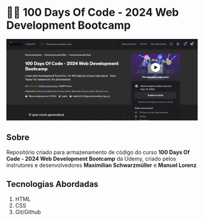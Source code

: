 # 👨‍💻 100 Days Of Code - 2024 Web Development Bootcamp

<img src="assets/curso-udemy-100-days-of-code.png">

## Sobre

<p>Repositório criado para armazenamento de código do curso <strong>100 Days Of Code - 2024 Web Development Bootcamp</strong> da Udemy, criado pelos instrutores e desenvolvedores <strong>Maximilian Schwarzmüller</strong> e <strong>Manuel Lorenz</strong></p>

## Tecnologias Abordadas

<ol>
    <li>HTML</li>
    <li>CSS</li>
    <li>Git/Github</li>
</ol>
